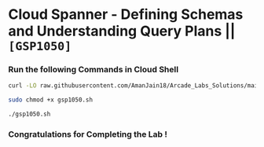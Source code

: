 # Cloud Spanner - Defining Schemas and Understanding Query Plans || `[GSP1050]`

### Run the following Commands in Cloud Shell

```bash
curl -LO raw.githubusercontent.com/AmanJain18/Arcade_Labs_Solutions/main/Cloud%20Spanner%20-%20Defining%20Schemas%20and%20Understanding%20Query%20Plans/gsp1050.sh

sudo chmod +x gsp1050.sh

./gsp1050.sh
```

### Congratulations for Completing the Lab !
